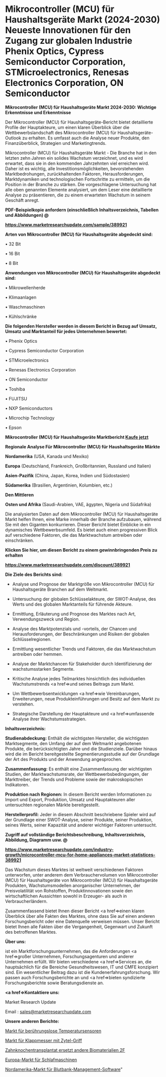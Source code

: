 # Mikrocontroller (MCU) für Haushaltsgeräte Markt (2024-2030) Neueste Innovationen für den Zugang zur globalen Industrie Phenix Optics, Cypress Semiconductor Corporation, STMicroelectronics, Renesas Electronics Corporation, ON Semiconductor

<strong>Mikrocontroller (MCU) für Haushaltsgeräte Markt 2024-2030: Wichtige Erkenntnisse und Erkenntnisse</strong>

Der Mikrocontroller (MCU) für Haushaltsgeräte-Bericht bietet detaillierte Profile der Hauptakteure, um einen klaren Überblick über die Wettbewerbslandschaft des Mikrocontroller (MCU) für Haushaltsgeräte-Outlook zu erhalten. Es umfasst auch die Analyse neuer Produkte, den Finanzüberblick, Strategien und Marketingtrends.

Mikrocontroller (MCU) für Haushaltsgeräte Markt - Die Branche hat in den letzten zehn Jahren ein solides Wachstum verzeichnet, und es wird erwartet, dass sie in den kommenden Jahrzehnten viel erreichen wird. Daher ist es wichtig, alle Investitionsmöglichkeiten, bevorstehenden Marktbedrohungen, zurückhaltenden Faktoren, Herausforderungen, Marktdynamiken und technologischen Fortschritte zu ermitteln, um die Position in der Branche zu stärken. Die vorgeschlagene Untersuchung hat alle oben genannten Elemente analysiert, um dem Leser eine detaillierte Analyse zu präsentieren, die zu einem erwarteten Wachstum in seinem Geschäft anregt.



<strong><b>PDF-Beispielkopie anfordern (einschließlich Inhaltsverzeichnis, Tabellen und Abbildungen) @ </b></strong>

<strong><a href=https://www.marketresearchupdate.com/sample/389921>

<strong>https://www.marketresearchupdate.com/sample/389921</u></a></strong></strong>



<strong>Arten von Mikrocontroller (MCU) für Haushaltsgeräte abgedeckt sind:</strong>

• 32 Bit

• 16 Bit

• 8 Bit



<strong>Anwendungen von Mikrocontroller (MCU) für Haushaltsgeräte abgedeckt sind:</strong>

• Mikrowellenherde

• Klimaanlagen

• Waschmaschinen

• Kühlschränke



<strong>Die folgenden Hersteller werden in diesem Bericht in Bezug auf Umsatz, Umsatz und Marktanteil für jedes Unternehmen bewertet:</strong>

• Phenix Optics

• Cypress Semiconductor Corporation

• STMicroelectronics

• Renesas Electronics Corporation

• ON Semiconductor

• Toshiba

• FUJITSU

• NXP Semiconductors

• Microchip Technology

• Epson



<strong>Mikrocontroller (MCU) für Haushaltsgeräte Marktbericht <a href=https://www.marketresearchupdate.com/buynow/389921>Kaufe jetzt</a></strong>



<strong>Regionale Analyse Für Mikrocontroller (MCU) für Haushaltsgeräte Märkte</strong>



<strong>Nordamerika</strong> (USA, Kanada und Mexiko)



<strong>Europa</strong> (Deutschland, Frankreich, Großbritannien, Russland und Italien)



<strong>Asien-Pazifik</strong> (China, Japan, Korea, Indien und Südostasien)



<strong>Südamerika</strong> (Brasilien, Argentinien, Kolumbien, etc.)



<strong>Den Mittleren</strong> 

<strong>Osten und Afrika</strong> (Saudi-Arabien, VAE, ägypten, Nigeria und Südafrika)

Die analysierten Daten auf dem Mikrocontroller (MCU) für Haushaltsgeräte Markt helfen Ihnen, eine Marke innerhalb der Branche aufzubauen, während Sie mit den Giganten konkurrieren. Dieser Bericht bietet Einblicke in ein dynamisches Wettbewerbsumfeld. Es bietet auch einen progressiven Blick auf verschiedene Faktoren, die das Marktwachstum antreiben oder einschränken.



<strong>Klicken Sie hier, um diesen Bericht zu einem gewinnbringenden Preis zu erhalten
</strong>

<strong><a href=https://www.marketresearchupdate.com/discount/389921>https://www.marketresearchupdate.com/discount/389921</b></u></strong></a>



<strong>Die Ziele des Berichts sind:</strong>

- Analyse und Prognose der Marktgröße von Mikrocontroller (MCU) für Haushaltsgeräte Branchen auf dem Weltmarkt.

- Untersuchung der globalen Schlüsselakteure, der SWOT-Analyse, des Werts und des globalen Marktanteils für führende Akteure.

- Ermittlung, Erläuterung und Prognose des Marktes nach Art, Verwendungszweck und Region.

- Analyse des Marktpotenzials und -vorteils, der Chancen und Herausforderungen, der Beschränkungen und Risiken der globalen Schlüsselregionen.

- Ermittlung wesentlicher Trends und Faktoren, die das Marktwachstum antreiben oder hemmen.

- Analyse der Marktchancen für Stakeholder durch Identifizierung der wachstumsstarken Segmente.

- Kritische Analyse jedes Teilmarktes hinsichtlich des individuellen Wachstumstrends <a href=>und</a> seines Beitrags zum Markt.

- Um Wettbewerbsentwicklungen <a href=>wie</a> Vereinbarungen, Erweiterungen, neue Produkteinführungen und Besitz auf dem Markt zu verstehen.

- Strategische Darstellung der Hauptakteure und <a href=>umfas</a>sende Analyse ihrer Wachstumsstrategien.



<strong>Inhaltsverzeichnis:</strong>



<strong>Studienabdeckung:</strong> Enthält die wichtigsten Hersteller, die wichtigsten Marktsegmente, den Umfang der auf dem Weltmarkt angebotenen Produkte, die berücksichtigten Jahre und die Studienziele. Darüber hinaus wird die im Bericht bereitgestellte Segmentierungsstudie auf der Grundlage der Art des Produkts und der Anwendung angesprochen.



<strong>Zusammenfassung:</strong> Es enthält eine Zusammenfassung der wichtigsten Studien, der Marktwachstumsrate, der Wettbewerbsbedingungen, der Markttreiber, der Trends und Probleme sowie der makroskopischen Indikatoren.



<strong>Produktion nach Regionen:</strong> In diesem Bericht werden Informationen zu Import und Export, Produktion, Umsatz und Hauptakteuren aller untersuchten regionalen Märkte bereitgestellt.



<strong>Herstellerprofil:</strong> Jeder in diesem Abschnitt beschriebene Spieler wird auf der Grundlage einer SWOT-Analyse, seiner Produkte, seiner Produktion, seines Werts, seiner Kapazität und anderer wichtiger Faktoren untersucht.



<strong><b>Zugriff auf vollständige Berichtsbeschreibung, Inhaltsverzeichnis, Abbildung, Diagramm usw. @ </b></strong>

<strong><a href=https://www.marketresearchupdate.com/industry-growth/microcontroller-mcu-for-home-appliances-market-statistices-389921>https://www.marketresearchupdate.com/industry-growth/microcontroller-mcu-for-home-appliances-market-statistices-389921</a></strong>

Das Wachstum dieses Marktes ist weltweit verschiedenen Faktoren unterworfen, unter anderem dem Verbrauchervolumen von Mikrocontroller (MCU) für Haushaltsgeräte von Mikrocontroller (MCU) für Haushaltsgeräte Produkten, Wachstumsmodellen anorganischer Unternehmen, der Preisvolatilität von Rohstoffen, Produktinnovationen sowie den wirtschaftlichen Aussichten sowohl in Erzeuger- als auch in Verbraucherländern.

Zusammenfassend bietet Ihnen dieser Bericht <a href=>einen</a> klaren Überblick über alle Fakten des Marktes, ohne dass Sie auf einen anderen Forschungsbericht oder eine Datenquelle verweisen müssen. Unser Bericht bietet Ihnen alle Fakten über die Vergangenheit, Gegenwart und Zukunft des betroffenen Marktes.



<strong>Über uns:</strong>

 ist ein Marktforschungsunternehmen, das die Anforderungen <a href=>großer</a> Unternehmen, Forschungsagenturen und anderer Unternehmen erfüllt. Wir bieten verschiedene <a href=>Services</a> an, die hauptsächlich für die Bereiche Gesundheitswesen, IT und CMFE konzipiert sind. Ein wesentlicher Beitrag dazu ist die Kundenerfahrungsforschung. Wir passen auch Forschungsberichte an und <a href=>bieten</a> syndizierte Forschungsberichte sowie Beratungsdienste an.



<strong><a href=>Kontaktiere uns:</a></strong>

Market Research Update

Email : sales@marketresearchupdate.com



<strong>Unsere anderen Berichte:</strong>

<a href=https://www.linkedin.com/pulse/non-contact-temperature-sensors-market-latest-report-outstanding>Markt für berührungslose Temperatursensoren</a>

<a href=https://www.linkedin.com/pulse/zytel-handle-folding-knives-market-analysis-segment-region>Markt für Klappmesser mit Zytel-Griff</a>

<a href=https://www.linkedin.com/pulse/dental-bone-graft-substitutes-other-biomaterials-2f>Zahnknochentransplantat ersetzt andere Biomaterialien 2F</a>

<a href=https://www.linkedin.com/pulse/europe-sleeping-machine-market-2023-top-industry>Europa-Markt für Schlafmaschinen</a>

<a href=https://www.linkedin.com/pulse/north-america-blood-bank-management-software-market-continues>Nordamerika-Markt für Blutbank-Management-Software</a>"
